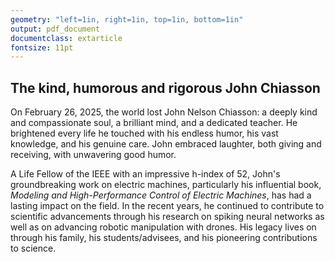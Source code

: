 ```yaml
---
geometry: "left=1in, right=1in, top=1in, bottom=1in"
output: pdf_document
documentclass: extarticle
fontsize: 11pt
---
```


## The kind, humorous and rigorous John Chiasson

On February 26, 2025, the world lost John Nelson Chiasson: a deeply kind and
compassionate soul, a brilliant mind, and a dedicated teacher. He brightened
every life he touched with his endless humor, his vast knowledge, and his
genuine care. John embraced laughter, both giving and receiving, with
unwavering good humor.

A Life Fellow of the IEEE with an impressive h-index of 52, John's
groundbreaking work on electric machines, particularly his influential book,
_Modeling and High-Performance Control of Electric Machines_, has had a lasting
impact on the field. In the recent years, he continued to contribute to
scientific advancements through his research on spiking neural networks as well as
on advancing robotic manipulation with drones. His legacy lives on through his
family, his students/advisees, and his pioneering contributions to science.
